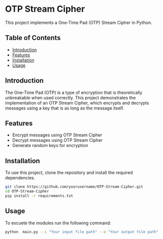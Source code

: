 # OTP Stream Cipher

This project implements a One-Time Pad (OTP) Stream Cipher in Python.

## Table of Contents

- [Introduction](#introduction)
- [Features](#features)
- [Installation](#installation)
- [Usage](#usage)

## Introduction

The One-Time Pad (OTP) is a type of encryption that is theoretically unbreakable when used correctly. This project demonstrates the implementation of an OTP Stream Cipher, which encrypts and decrypts messages using a key that is as long as the message itself.

## Features

- Encrypt messages using OTP Stream Cipher
- Decrypt messages using OTP Stream Cipher
- Generate random keys for encryption

## Installation

To use this project, clone the repository and install the required dependencies.

```bash
git clone https://github.com/yourusername/OTP-Stream-Cipher.git
cd OTP-Stream-Cipher
pip install -r requirements.txt
```

## Usage

To excuete the modules run the following command:

```bash
python  main.py --i "Your input file path" --o "Your output file path" --c "Your config file path"
```
